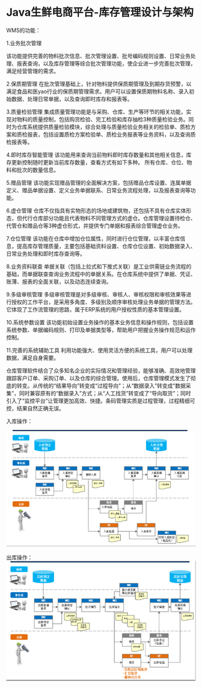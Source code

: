 # Java生鲜电商平台-库存管理设计与架构

WMS的功能：


1.业务批次管理


该功能提供完善的物料批次信息、批次管理设置、批号编码规则设置、日常业务处理、报表查询，以及库存管理等综合批次管理功能，使企业进一步完善批次管理，满足经营管理的需求。


2.保质期管理
在批次管理基础上，针对物料提供保质期管理及到期存货预警，以满足食品和医yao行业的保质期管理需求。用户可以设置保质期物料名称、录入初始数据、处理日常单据，以及查询即时库存和报表等。


3.质量检验管理
集成质量管理功能是与采购、仓库、生产等环节的相关功能，实现对物料的质量控制，包括购货检验、完工检验和库存抽检3种质量检验业务。同时为仓库系统提供质量检验模块，综合处理与质量检验业务相关的检验单、质检方案和质检报表，包括设置质检方案检验单、质检业务报表等业务资料，以及查询质检报表等。


4.即时库存智能管理
该功能用来查询当前物料即时库存数量和其他相关信息，库存更新控制随时更新当前库存数量，查看方式有如下多种。
所有仓库、仓位、物料和批次的数量信息。


5.赠品管理
该功能实现赠品管理的全面解决方案，包括赠品仓库设置、连属单据定义、赠品单据设置、定义业务单据联系、日常业务流程处理，以及报表查询等功能。


6.虚仓管理
仓库不仅指具有实物形态的场地或建筑物，还包括不具有仓库实体形态，但代行仓库部分功能且代表物料不同管理方式的虚仓。仓库管理设置待检仓、代管仓和赠品仓等3种虚仓形式，并提供专门单据和报表综合管理虚仓业务。


7.仓位管理
该功能在仓库中增加仓位属性，同时进行仓位管理，以丰富仓库信息，提高库存管理质量，主要包括基础资料设置、仓库仓位设置、初始数据录入、日常业务处理和即时库存查询等。


8.业务资料联查
单据关联（包括上拉式和下推式关联）是工业供需链业务流程的基础，而单据联查查询业务流程中的单据关系。在仓库系统中提供了单据、凭证、账薄、报表的全面关联，以及动态连续查询。


9.多级审核管理
多级审核管理是对多级审核、审核人、审核权限和审核效果等进行授权的工作平台，是采用多角度、多级别及顺序审核处理业务单据的管理方法。它体现了工作流管理的思路，属于ERP系统的用户授权性质的基本管理设置。


10.系统参数设置
该功能初始设置业务操作的基本业务信息和操作规则，包括设置系统参数、单据编码规则、打印及单据类型等，帮助用户把握业务操作规范和运作控制。

11.完善的系统辅助工具
利用功能强大、使用灵活方便的系统工具，用户可以处理数据，满足自身需要。

仓库管理软件结合了众多知名企业的实际情况和管理经验，能够准确、高效地管理跟踪客户订单、采购订单、以及仓库的综合管理。使用后，仓库管理模式发生了彻底的转变。从传统的“结果导向”转变成“过程导向”；从“数据录入”转变成“数据采集”，同时兼容原有的“数据录入”方式；从“人工找货”转变成了“导向取货”；同时引入了“监控平台”让管理更加高效、快捷。条码管理实质是过程管理，过程精细可控，结果自然正确无误。

入库操作：

![](/static/image/641237-20180603205451566-233732532.png)

出库操作：
![](/static/image/641237-20180603205514240-954483855.png)
